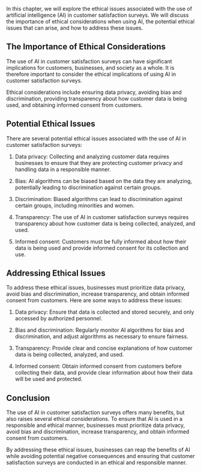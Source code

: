 
In this chapter, we will explore the ethical issues associated with the use of artificial intelligence (AI) in customer satisfaction surveys. We will discuss the importance of ethical considerations when using AI, the potential ethical issues that can arise, and how to address these issues.

The Importance of Ethical Considerations
----------------------------------------

The use of AI in customer satisfaction surveys can have significant implications for customers, businesses, and society as a whole. It is therefore important to consider the ethical implications of using AI in customer satisfaction surveys.

Ethical considerations include ensuring data privacy, avoiding bias and discrimination, providing transparency about how customer data is being used, and obtaining informed consent from customers.

Potential Ethical Issues
------------------------

There are several potential ethical issues associated with the use of AI in customer satisfaction surveys:

1. Data privacy: Collecting and analyzing customer data requires businesses to ensure that they are protecting customer privacy and handling data in a responsible manner.

2. Bias: AI algorithms can be biased based on the data they are analyzing, potentially leading to discrimination against certain groups.

3. Discrimination: Biased algorithms can lead to discrimination against certain groups, including minorities and women.

4. Transparency: The use of AI in customer satisfaction surveys requires transparency about how customer data is being collected, analyzed, and used.

5. Informed consent: Customers must be fully informed about how their data is being used and provide informed consent for its collection and use.

Addressing Ethical Issues
-------------------------

To address these ethical issues, businesses must prioritize data privacy, avoid bias and discrimination, increase transparency, and obtain informed consent from customers. Here are some ways to address these issues:

1. Data privacy: Ensure that data is collected and stored securely, and only accessed by authorized personnel.

2. Bias and discrimination: Regularly monitor AI algorithms for bias and discrimination, and adjust algorithms as necessary to ensure fairness.

3. Transparency: Provide clear and concise explanations of how customer data is being collected, analyzed, and used.

4. Informed consent: Obtain informed consent from customers before collecting their data, and provide clear information about how their data will be used and protected.

Conclusion
----------

The use of AI in customer satisfaction surveys offers many benefits, but also raises several ethical considerations. To ensure that AI is used in a responsible and ethical manner, businesses must prioritize data privacy, avoid bias and discrimination, increase transparency, and obtain informed consent from customers.

By addressing these ethical issues, businesses can reap the benefits of AI while avoiding potential negative consequences and ensuring that customer satisfaction surveys are conducted in an ethical and responsible manner.
